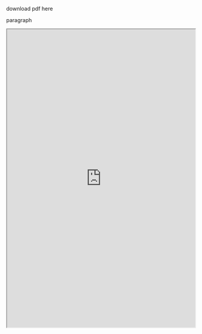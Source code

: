 download pdf here
<p>paragraph</p>
<iframe src = "https://uhgazure.sharepoint.com/sites/Sparq-Online" width="100%" height="800px">
  This browser does not support pdf. Click here to download <a href="/Documents/FOC_architecture.pdf"></a>
  </iframe>

